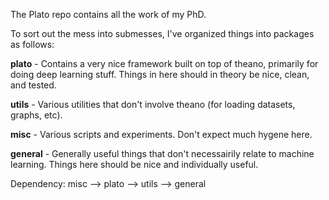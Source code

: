 The Plato repo contains all the work of my PhD.

To sort out the mess into submesses, I've organized things into packages as follows:

**plato** - Contains a very nice framework built on top of theano, primarily for doing deep learning stuff.  Things in here should in theory be nice, clean, and tested.

**utils** - Various utilities that don't involve theano (for loading datasets, graphs, etc).

**misc** - Various scripts and experiments.  Don't expect much hygene here.

**general** - Generally useful things that don't necessairily relate to machine learning.  Things here should be nice and individually useful.


Dependency:
misc --> plato --> utils --> general
